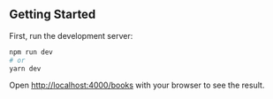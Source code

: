 ## Getting Started

First, run the development server:

```bash
npm run dev
# or
yarn dev
```

Open [http://localhost:4000/books](http://localhost:4000/books) with your browser to see the result.



